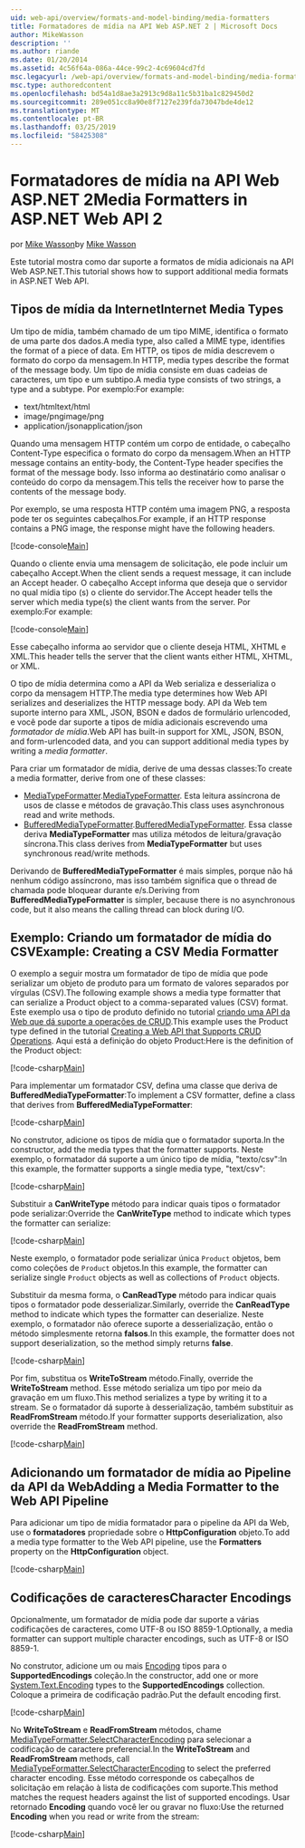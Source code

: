```yaml
---
uid: web-api/overview/formats-and-model-binding/media-formatters
title: Formatadores de mídia na API Web ASP.NET 2 | Microsoft Docs
author: MikeWasson
description: ''
ms.author: riande
ms.date: 01/20/2014
ms.assetid: 4c56f64a-086a-44ce-99c2-4c69604cd7fd
msc.legacyurl: /web-api/overview/formats-and-model-binding/media-formatters
msc.type: authoredcontent
ms.openlocfilehash: bd54a1d8ae3a2913c9d8a11c5b31ba1c829450d2
ms.sourcegitcommit: 289e051cc8a90e8f7127e239fda73047bde4de12
ms.translationtype: MT
ms.contentlocale: pt-BR
ms.lasthandoff: 03/25/2019
ms.locfileid: "58425308"
---
```

<a name="media-formatters-in-aspnet-web-api-2"></a><span data-ttu-id="82b69-102">Formatadores de mídia na API Web ASP.NET 2</span><span class="sxs-lookup"><span data-stu-id="82b69-102">Media Formatters in ASP.NET Web API 2</span></span>
====================
<span data-ttu-id="82b69-103">por [Mike Wasson](https://github.com/MikeWasson)</span><span class="sxs-lookup"><span data-stu-id="82b69-103">by [Mike Wasson](https://github.com/MikeWasson)</span></span>

<span data-ttu-id="82b69-104">Este tutorial mostra como dar suporte a formatos de mídia adicionais na API Web ASP.NET.</span><span class="sxs-lookup"><span data-stu-id="82b69-104">This tutorial shows how to support additional media formats in ASP.NET Web API.</span></span>

## <a name="internet-media-types"></a><span data-ttu-id="82b69-105">Tipos de mídia da Internet</span><span class="sxs-lookup"><span data-stu-id="82b69-105">Internet Media Types</span></span>

<span data-ttu-id="82b69-106">Um tipo de mídia, também chamado de um tipo MIME, identifica o formato de uma parte dos dados.</span><span class="sxs-lookup"><span data-stu-id="82b69-106">A media type, also called a MIME type, identifies the format of a piece of data.</span></span> <span data-ttu-id="82b69-107">Em HTTP, os tipos de mídia descrevem o formato do corpo da mensagem.</span><span class="sxs-lookup"><span data-stu-id="82b69-107">In HTTP, media types describe the format of the message body.</span></span> <span data-ttu-id="82b69-108">Um tipo de mídia consiste em duas cadeias de caracteres, um tipo e um subtipo.</span><span class="sxs-lookup"><span data-stu-id="82b69-108">A media type consists of two strings, a type and a subtype.</span></span> <span data-ttu-id="82b69-109">Por exemplo:</span><span class="sxs-lookup"><span data-stu-id="82b69-109">For example:</span></span>

- <span data-ttu-id="82b69-110">text/html</span><span class="sxs-lookup"><span data-stu-id="82b69-110">text/html</span></span>
- <span data-ttu-id="82b69-111">image/png</span><span class="sxs-lookup"><span data-stu-id="82b69-111">image/png</span></span>
- <span data-ttu-id="82b69-112">application/json</span><span class="sxs-lookup"><span data-stu-id="82b69-112">application/json</span></span>

<span data-ttu-id="82b69-113">Quando uma mensagem HTTP contém um corpo de entidade, o cabeçalho Content-Type especifica o formato do corpo da mensagem.</span><span class="sxs-lookup"><span data-stu-id="82b69-113">When an HTTP message contains an entity-body, the Content-Type header specifies the format of the message body.</span></span> <span data-ttu-id="82b69-114">Isso informa ao destinatário como analisar o conteúdo do corpo da mensagem.</span><span class="sxs-lookup"><span data-stu-id="82b69-114">This tells the receiver how to parse the contents of the message body.</span></span>

<span data-ttu-id="82b69-115">Por exemplo, se uma resposta HTTP contém uma imagem PNG, a resposta pode ter os seguintes cabeçalhos.</span><span class="sxs-lookup"><span data-stu-id="82b69-115">For example, if an HTTP response contains a PNG image, the response might have the following headers.</span></span>

[!code-console[Main](media-formatters/samples/sample1.cmd)]

<span data-ttu-id="82b69-116">Quando o cliente envia uma mensagem de solicitação, ele pode incluir um cabeçalho Accept.</span><span class="sxs-lookup"><span data-stu-id="82b69-116">When the client sends a request message, it can include an Accept header.</span></span> <span data-ttu-id="82b69-117">O cabeçalho Accept informa que deseja que o servidor no qual mídia tipo (s) o cliente do servidor.</span><span class="sxs-lookup"><span data-stu-id="82b69-117">The Accept header tells the server which media type(s) the client wants from the server.</span></span> <span data-ttu-id="82b69-118">Por exemplo:</span><span class="sxs-lookup"><span data-stu-id="82b69-118">For example:</span></span>

[!code-console[Main](media-formatters/samples/sample2.cmd)]

<span data-ttu-id="82b69-119">Esse cabeçalho informa ao servidor que o cliente deseja HTML, XHTML e XML.</span><span class="sxs-lookup"><span data-stu-id="82b69-119">This header tells the server that the client wants either HTML, XHTML, or XML.</span></span>

<span data-ttu-id="82b69-120">O tipo de mídia determina como a API da Web serializa e desserializa o corpo da mensagem HTTP.</span><span class="sxs-lookup"><span data-stu-id="82b69-120">The media type determines how Web API serializes and deserializes the HTTP message body.</span></span> <span data-ttu-id="82b69-121">API da Web tem suporte interno para XML, JSON, BSON e dados de formulário urlencoded, e você pode dar suporte a tipos de mídia adicionais escrevendo uma *formatador de mídia*.</span><span class="sxs-lookup"><span data-stu-id="82b69-121">Web API has built-in support for XML, JSON, BSON, and form-urlencoded data, and you can support additional media types by writing a *media formatter*.</span></span>

<span data-ttu-id="82b69-122">Para criar um formatador de mídia, derive de uma dessas classes:</span><span class="sxs-lookup"><span data-stu-id="82b69-122">To create a media formatter, derive from one of these classes:</span></span>

- <span data-ttu-id="82b69-123">[MediaTypeFormatter](https://msdn.microsoft.com/library/system.net.http.formatting.mediatypeformatter.aspx).</span><span class="sxs-lookup"><span data-stu-id="82b69-123">[MediaTypeFormatter](https://msdn.microsoft.com/library/system.net.http.formatting.mediatypeformatter.aspx).</span></span> <span data-ttu-id="82b69-124">Esta leitura assíncrona de usos de classe e métodos de gravação.</span><span class="sxs-lookup"><span data-stu-id="82b69-124">This class uses asynchronous read and write methods.</span></span>
- <span data-ttu-id="82b69-125">[BufferedMediaTypeFormatter](https://msdn.microsoft.com/library/system.net.http.formatting.bufferedmediatypeformatter.aspx).</span><span class="sxs-lookup"><span data-stu-id="82b69-125">[BufferedMediaTypeFormatter](https://msdn.microsoft.com/library/system.net.http.formatting.bufferedmediatypeformatter.aspx).</span></span> <span data-ttu-id="82b69-126">Essa classe deriva **MediaTypeFormatter** mas utiliza métodos de leitura/gravação síncrona.</span><span class="sxs-lookup"><span data-stu-id="82b69-126">This class derives from **MediaTypeFormatter** but uses synchronous read/write methods.</span></span>

<span data-ttu-id="82b69-127">Derivando de **BufferedMediaTypeFormatter** é mais simples, porque não há nenhum código assíncrono, mas isso também significa que o thread de chamada pode bloquear durante e/s.</span><span class="sxs-lookup"><span data-stu-id="82b69-127">Deriving from **BufferedMediaTypeFormatter** is simpler, because there is no asynchronous code, but it also means the calling thread can block during I/O.</span></span>

## <a name="example-creating-a-csv-media-formatter"></a><span data-ttu-id="82b69-128">Exemplo: Criando um formatador de mídia do CSV</span><span class="sxs-lookup"><span data-stu-id="82b69-128">Example: Creating a CSV Media Formatter</span></span>

<span data-ttu-id="82b69-129">O exemplo a seguir mostra um formatador de tipo de mídia que pode serializar um objeto de produto para um formato de valores separados por vírgulas (CSV).</span><span class="sxs-lookup"><span data-stu-id="82b69-129">The following example shows a media type formatter that can serialize a Product object to a comma-separated values (CSV) format.</span></span> <span data-ttu-id="82b69-130">Este exemplo usa o tipo de produto definido no tutorial [criando uma API da Web que dá suporte a operações de CRUD](../older-versions/creating-a-web-api-that-supports-crud-operations.md).</span><span class="sxs-lookup"><span data-stu-id="82b69-130">This example uses the Product type defined in the tutorial [Creating a Web API that Supports CRUD Operations](../older-versions/creating-a-web-api-that-supports-crud-operations.md).</span></span> <span data-ttu-id="82b69-131">Aqui está a definição do objeto Product:</span><span class="sxs-lookup"><span data-stu-id="82b69-131">Here is the definition of the Product object:</span></span>

[!code-csharp[Main](media-formatters/samples/sample3.cs)]

<span data-ttu-id="82b69-132">Para implementar um formatador CSV, defina uma classe que deriva de **BufferedMediaTypeFormatter**:</span><span class="sxs-lookup"><span data-stu-id="82b69-132">To implement a CSV formatter, define a class that derives from **BufferedMediaTypeFormatter**:</span></span>

[!code-csharp[Main](media-formatters/samples/sample4.cs)]

<span data-ttu-id="82b69-133">No construtor, adicione os tipos de mídia que o formatador suporta.</span><span class="sxs-lookup"><span data-stu-id="82b69-133">In the constructor, add the media types that the formatter supports.</span></span> <span data-ttu-id="82b69-134">Neste exemplo, o formatador dá suporte a um único tipo de mídia, &quot;texto/csv&quot;:</span><span class="sxs-lookup"><span data-stu-id="82b69-134">In this example, the formatter supports a single media type, &quot;text/csv&quot;:</span></span>

[!code-csharp[Main](media-formatters/samples/sample5.cs)]

<span data-ttu-id="82b69-135">Substituir a **CanWriteType** método para indicar quais tipos o formatador pode serializar:</span><span class="sxs-lookup"><span data-stu-id="82b69-135">Override the **CanWriteType** method to indicate which types the formatter can serialize:</span></span>

[!code-csharp[Main](media-formatters/samples/sample6.cs)]

<span data-ttu-id="82b69-136">Neste exemplo, o formatador pode serializar única `Product` objetos, bem como coleções de `Product` objetos.</span><span class="sxs-lookup"><span data-stu-id="82b69-136">In this example, the formatter can serialize single `Product` objects as well as collections of `Product` objects.</span></span>

<span data-ttu-id="82b69-137">Substituir da mesma forma, o **CanReadType** método para indicar quais tipos o formatador pode desserializar.</span><span class="sxs-lookup"><span data-stu-id="82b69-137">Similarly, override the **CanReadType** method to indicate which types the formatter can deserialize.</span></span> <span data-ttu-id="82b69-138">Neste exemplo, o formatador não oferece suporte a desserialização, então o método simplesmente retorna **falsos**.</span><span class="sxs-lookup"><span data-stu-id="82b69-138">In this example, the formatter does not support deserialization, so the method simply returns **false**.</span></span>

[!code-csharp[Main](media-formatters/samples/sample7.cs)]

<span data-ttu-id="82b69-139">Por fim, substitua os **WriteToStream** método.</span><span class="sxs-lookup"><span data-stu-id="82b69-139">Finally, override the **WriteToStream** method.</span></span> <span data-ttu-id="82b69-140">Esse método serializa um tipo por meio da gravação em um fluxo.</span><span class="sxs-lookup"><span data-stu-id="82b69-140">This method serializes a type by writing it to a stream.</span></span> <span data-ttu-id="82b69-141">Se o formatador dá suporte à desserialização, também substituir as **ReadFromStream** método.</span><span class="sxs-lookup"><span data-stu-id="82b69-141">If your formatter supports deserialization, also override the **ReadFromStream** method.</span></span>

[!code-csharp[Main](media-formatters/samples/sample8.cs)]

## <a name="adding-a-media-formatter-to-the-web-api-pipeline"></a><span data-ttu-id="82b69-142">Adicionando um formatador de mídia ao Pipeline da API da Web</span><span class="sxs-lookup"><span data-stu-id="82b69-142">Adding a Media Formatter to the Web API Pipeline</span></span>

<span data-ttu-id="82b69-143">Para adicionar um tipo de mídia formatador para o pipeline da API da Web, use o **formatadores** propriedade sobre o **HttpConfiguration** objeto.</span><span class="sxs-lookup"><span data-stu-id="82b69-143">To add a media type formatter to the Web API pipeline, use the **Formatters** property on the **HttpConfiguration** object.</span></span>

[!code-csharp[Main](media-formatters/samples/sample9.cs)]

## <a name="character-encodings"></a><span data-ttu-id="82b69-144">Codificações de caracteres</span><span class="sxs-lookup"><span data-stu-id="82b69-144">Character Encodings</span></span>

<span data-ttu-id="82b69-145">Opcionalmente, um formatador de mídia pode dar suporte a várias codificações de caracteres, como UTF-8 ou ISO 8859-1.</span><span class="sxs-lookup"><span data-stu-id="82b69-145">Optionally, a media formatter can support multiple character encodings, such as UTF-8 or ISO 8859-1.</span></span>

<span data-ttu-id="82b69-146">No construtor, adicione um ou mais [Encoding](https://msdn.microsoft.com/library/system.text.encoding.aspx) tipos para o **SupportedEncodings** coleção.</span><span class="sxs-lookup"><span data-stu-id="82b69-146">In the constructor, add one or more [System.Text.Encoding](https://msdn.microsoft.com/library/system.text.encoding.aspx) types to the **SupportedEncodings** collection.</span></span> <span data-ttu-id="82b69-147">Coloque a primeira de codificação padrão.</span><span class="sxs-lookup"><span data-stu-id="82b69-147">Put the default encoding first.</span></span>

[!code-csharp[Main](media-formatters/samples/sample10.cs?highlight=6-7)]

<span data-ttu-id="82b69-148">No **WriteToStream** e **ReadFromStream** métodos, chame [MediaTypeFormatter.SelectCharacterEncoding](https://msdn.microsoft.com/library/hh969054.aspx) para selecionar a codificação de caractere preferencial.</span><span class="sxs-lookup"><span data-stu-id="82b69-148">In the **WriteToStream** and **ReadFromStream** methods, call [MediaTypeFormatter.SelectCharacterEncoding](https://msdn.microsoft.com/library/hh969054.aspx) to select the preferred character encoding.</span></span> <span data-ttu-id="82b69-149">Esse método corresponde os cabeçalhos de solicitação em relação à lista de codificações com suporte.</span><span class="sxs-lookup"><span data-stu-id="82b69-149">This method matches the request headers against the list of supported encodings.</span></span> <span data-ttu-id="82b69-150">Usar retornado **Encoding** quando você ler ou gravar no fluxo:</span><span class="sxs-lookup"><span data-stu-id="82b69-150">Use the returned **Encoding** when you read or write from the stream:</span></span>

[!code-csharp[Main](media-formatters/samples/sample11.cs?highlight=3,5)]
